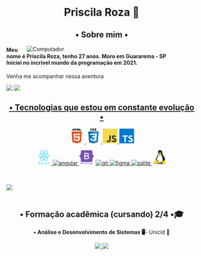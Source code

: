 <h1 align="center">Priscila Roza 🌹</h1>
<h2 align="center">  • Sobre mim • </h2>
<img src="https://media.giphy.com/media/BferOKonYOspm28AiB/giphy.gif" min-width="300px" max-width="400px" width="450px" align="right"  alt="Computador">
<h4 width="200px">Meu nome é Priscila Roza, tenho 27 anos. Moro em Guararema - SP<br>
Iniciei no incrível mundo da programação em 2021.</h4>
    <p >Venha me acompanhar nessa aventura</p>
    
<div>
    <a href="https://www.linkedin.com/in/priscilaroza/" target="_blank"><img src="https://img.shields.io/badge/LinkedIn-0077B5?style=for-the-badge&logo=linkedin&logoColor=white" target="_blank"></a>
    <a href="mailto:priscilarozasilva@gmail.com" alt="gmail" target="_blank">
<img width="91px" src="https://img.shields.io/badge/-Gmail-FF0000?style=flat-square&labelColor=FF0000&logo=gmail&logoColor=white&link=mailto:priscilarozasilva@gmail.com" />
</div>
    
<h2 align="center"> • Tecnologias que estou em constante evolução •</h2>
      </div>
    <div align="center">
   <a href="https://www.w3.org/html/" target="_blank" rel="noreferrer"> <img src="https://raw.githubusercontent.com/devicons/devicon/master/icons/html5/html5-original-wordmark.svg" alt="html5" width="40" height="40"/> </a>
    <a href="https://www.w3schools.com/css/" target="_blank" rel="noreferrer"> 
    <img src="https://raw.githubusercontent.com/devicons/devicon/master/icons/css3/css3-original-wordmark.svg" alt="css3" width="40" height="40"/> </a> 
     <a href="https://developer.mozilla.org/en-US/docs/Web/JavaScript" target="_blank" rel="noreferrer"> <img src="https://raw.githubusercontent.com/devicons/devicon/master/icons/javascript/javascript-original.svg" alt="javascript" width="40" height="40"/>
     <a href="https://www.typescriptlang.org/" target="_blank" rel="noreferrer"> <img src="https://raw.githubusercontent.com/devicons/devicon/master/icons/typescript/typescript-original.svg" alt="typescript" width="40" height="40"/> </a> </p>
         <a href="https://react.org/" target="_blank" rel="noreferrer"> <img src="https://raw.githubusercontent.com/devicons/devicon/master/icons/react/react-original-wordmark.svg" alt="react" width="40" height="40"/> </a> 
     <a href="https://angular.io" target="_blank" rel="noreferrer"> <img src="https://angular.io/assets/images/logos/angular/angular.svg" alt="angular" width="40" height="40"/> </a> <a href="https://getbootstrap.com" target="_blank" rel="noreferrer">
          <a>  <img src="https://raw.githubusercontent.com/devicons/devicon/master/icons/bootstrap/bootstrap-plain-wordmark.svg" alt="bootstrap" width="40" height="40"/> </a> 
        <a href="https://git-scm.com/" target="_blank" rel="noreferrer"> <img src="https://www.vectorlogo.zone/logos/git-scm/git-scm-icon.svg" alt="git" width="40" height="40"/> </a> 
        <a href="https://www.figma.com/" target="_blank" rel="noreferrer"> <img src="https://www.vectorlogo.zone/logos/figma/figma-icon.svg" alt="figma" width="40" height="40"/> </a>
          <a href="https://www.sqlite.org/" target="_blank" rel="noreferrer"> <img src="https://www.vectorlogo.zone/logos/sqlite/sqlite-icon.svg" alt="sqlite" width="40" height="40"/> </a>
              </a> <a href="https://www.linux.org/" target="_blank" rel="noreferrer"> <img src="https://raw.githubusercontent.com/devicons/devicon/master/icons/linux/linux-original.svg" alt="linux" width="40" height="40"/> </a> 
  </div>

<br> </br> ![](https://api.visitorbadge.io/api/VisitorHit?user=PriscilaRoza&repo=github-visitors-badge&countColor=%237B1E7A)<br><br>

<h2 align="center"> • Formação acadêmica (cursando) 2/4 •🎓</h2>

<p align="center"><strong> • Análise e Desenvolvimento de Sistemas 🖥️</strong>- Unicid 🌟</p>

<div align="center">
  <a href="https://github.com/PriscilaRoza">
 
  <img height="150em" align="" src="https://github-readme-stats.vercel.app/api/top-langs/?username=PriscilaRoza&layout=compact&langs_count=7&theme=dracula"/>
  <img  height="150em" src="https://github-readme-stats.vercel.app/api?username=PriscilaRoza&show_icons=true&theme=dracula&include_all_commits=true&count_private=true"/>
<br>
      </div>
  
 <br>

